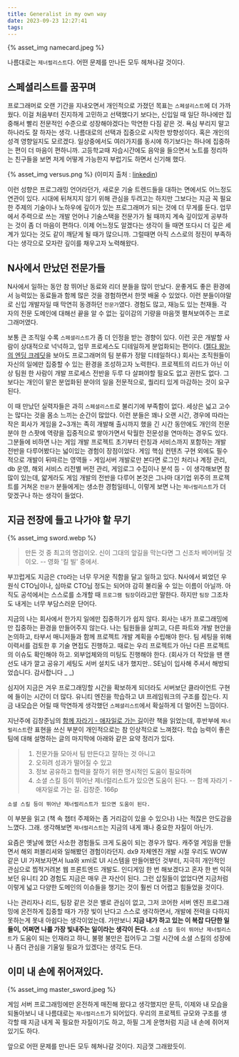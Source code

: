 ```yaml
---
title: Generalist in my own way
date: 2023-09-23 12:27:41
tags:
---
```


{% asset_img namecard.jpeg %}

나름대로는 `제너럴리스트`다.
어떤 문제를 만나든 모두 헤쳐나갈 것이다.

<!--more-->

## 스페셜리스트를 꿈꾸며

프로그래머로 오랜 기간을 지내오면서 개인적으로 가졌던 목표는 `스페셜리스트`에 더 가까웠다. 이걸 처음부터 진지하게 고민하고 선택했다기 보다는, 신입일 때 일단 하나에만 집중해서 빨리 전문적인 수준으로 성장해야겠다는 막연한 다짐 같은 것. 욕심 부리지 말고 하나라도 잘 하자는 생각. 나름대로의 선택과 집중으로 시작한 방향성이다.
혹은 개인의 성격 영향일지도 모르겠다. 일상중에서도 여러가지를 동시에 하기보다는 하나에 집중하는 편이 더 마음이 편하니까. 고등학교때 자습시간에도 음악을 들으면서 노트를 정리하는 친구들을 보면 저게 어떻게 가능한지 부럽기도 하면서 신기해 했다.

{% asset_img versus.png %}
(이미지 출처 : [linkedin](https://www.linkedin.com/pulse/who-succeeds-todays-job-market-generalist-vs-thiyagarajan-govindasamy))

이런 성향은 프로그래밍 언어라던가, 새로운 기술 트렌드들을 대하는 면에서도 어느정도 연관이 있다. 시대에 뒤쳐지지 않기 위해 관심을 두려고는 하지만 그보다는 지금 꼭 필요한 주제의 기술이나 노하우에 깊이가 있는 프로그래머가 되는 것에 더 무게를 둔다. 업무에서 주력으로 쓰는 개발 언어나 기술스택을 전문가가 될 때까지 계속 깊이있게 공부하는 것이 좀 더 마음이 편하다. 이제 어느정도 알겠다는 생각이 들 때면 또다시 더 깊은 세계가 있다는 것도 같이 깨닫게 될 때가 많으니까. 그럴때면 아직 스스로의 정진이 부족하다는 생각으로 모자란 깊이를 채우고자 노력해왔다.

## N사에서 만났던 전문가들

N사에서 일하는 동안 참 뛰어난 동료와 리더 분들을 많이 만났다. 운좋게도 좋은 환경에서 능력있는 동료들과 함께 많은 것을 경험하면서 한껏 배울 수 있었다.
이런 분들이야말로 신입 개발자일 때 막연히 동경하던 `전문가`였다. 경험도 많고, 재능도 있는 천재들. 각자의 전문 도메인에 대해선 끝을 알 수 없는 깊이감의 기량을 마음껏 펼쳐보여주는 프로그래머였다.

보통 큰 조직일 수록 `스페셜리스트`가 좀 더 인정을 받는 경향이 있다. 이런 곳은 개발할 사람이 상대적으로 넉넉하고, 업무 프로세스도 디테일하게 분업화되는 편이다. ([젤다 왕눈의 엔딩 크레딧](https://www.youtube.com/watch?v=8M3hmBXpuHo)을 보아도 프로그래머의 팀 분류가 정말 디테일하다.) 회사는 조직원들이 자신의 일에만 집중할 수 있는 환경을 조성하고자 노력한다. 프로젝트의 리드가 아닌 이상 팀원 한 사람이 개발 프로세스 전반을 두루 다 살펴야할 필요도 없고 권한도 없다. 그보다는 개인이 맡은 분업화된 분야의 일을 전문적으로, 퀄리티 있게 마감하는 것이 요구된다.

이 때 만났던 실력자들은 과히 `스페셜리스트`로 불리기에 부족함이 없다. 세상은 넓고 고수는 많다는 것을 몸소 느끼는 순간이 많았다. 이런 분들은 꽤나 오랜 시간, 경우에 따라는 작은 회사가 게임을 2~3개는 족히 개발해 출시까지 했을 긴 시간 동안에도 개인의 전문분야 한 스팟에 역량을 집중적으로 쌓아가면서 탁월한 전문성을 연마하는 경우도 있다. 
그분들에 비하면 나는 게임 개발 프로젝트 초기부터 런칭과 서비스까지 포함하는 개발 전반을 다루어봤다는 넓이있는 경험이 장점이었다. 게임 핵심 컨텐츠 구현 외에도 필수적으로 개발이 뒤따르는 영역들 - 게임서버 개발로만 본다면 로그인 처리나 계정 관리, db 운영, 해외 서비스 리전별 버전 관리, 게임로그 수집이나 분석 등 - 이 생각해보면 참 많이 있는데, 얇게라도 게임 개발의 전반을 다루어 본것은 그나마 대기업 위주의 프로젝트를 거쳐온 `전문가` 분들에게는 생소한 경험일테니, 이렇게 보면 나는 `제너럴리스트`가 더 맞겠구나 하는 생각이 들었다.

## 지금 전장에 들고 나가야 할 무기

{% asset_img sword.webp %}

> 만든 것 중 최고의 명검이오. 
> 신이 그대의 앞길을 막는다면
> 그 신조차 베어버릴 것이오.
>  -- 영화 '킬 빌' 중에서.

부끄럽게도 지금은 `CTO`라는 너무 무거운 직함을 달고 일하고 있다. N사에서 뵈었던 우원식 CTO님이나, 심마로 CTO님 정도는 되어야 감히 불리울 수 있는 이름이 아닐까. 아직도 공석에서는 스스로를 소개할 때 `프로그램 팀장`이라고만 말한다. 하지만 `팀장` 그조차도 내게는 너무 부담스러운 단어다. 

지금의 나는 회사에서 한가지 일에만 집중하기가 쉽지 않다. 회사는 내가 프로그래밍에만 집중하는 환경을 만들어주지 않는다. 나는 팀원들을 살피고, 다른 파트와 개발 현안을 논의하고, 타부서 매니저들과 함께 프로젝트 개발 계획을 수립해야 한다. 팀 세팅을 위해 이력서를 검토한 후 기술 면접도 진행하고. 때로는 우리 프로젝트가 아닌 다른 프로젝트의 이슈도 확인해야 하고. 외부업체와의 미팅도 진행해야 한다. (회사가 더 작았을 땐 랜선도 내가 깔고 공유기 세팅도 서버 설치도 내가 했지만.. SE님이 입사해 주셔서 해방되었습니다. 감사합니다 _ _)

심지어 지금은 겨우 프로그래밍할 시간을 확보하게 되더라도 서버보단 클라이언트 구현에 들이는 시간이 더 많다. 유니티 엔진을 학습하고 UI 프레임워크의 구조를 잡는다. 지금 내모습은 어릴 때 막연하게 생각했던 `스페셜리스트`에서 확실하게 더 멀어진 느낌이다.

지난주에 김창준님의 [함께 자라기 - 애자일로 가는 길](https://www.yes24.com/Product/Goods/67350256)이란 책을 읽었는데, 후반부에 `제너럴리스트`란 표현을 쓰신 부분이 개인적으로는 참 인상적으로 느껴졌다. 학습 능력이 좋은 팀에 대해 설명하는 글의 마지막에 아래와 같은 요약 정리가 있다.

> 1. 전문가들 모아서 팀 만든다고 잘하는 것 아니고
> 2. 오히려 성과가 떨어질 수 있고
> 3. 정보 공유하고 협력을 잘하기 위한 명시적인 도움이 필요하며
> 4. 소셜 스킬 등이 뛰어난 제너럴리스트가 있으면 도움이 된다. 
> -- 함께 자라기 - 애자일로 가는 길. 김창준. 166p

`소셜 스킬 등이 뛰어난 제너럴리스트가 있으면 도움이 된다.`

이 부분을 읽고 (책 속 챕터 주제와는 좀 거리감이 있을 수 있으나) 나는 적잖은 안도감을 느꼈다. 
그래. 생각해보면 `제너럴리스트`는 지금의 내게 꽤나 중요한 자질이 아닌가. 

요즘은 옛날에 했던 사소한 경험들도 크게 도움이 되는 경우가 많다. 캐주얼 게임을 만들면서 해외 퍼블리셔와 일해봤던 경험이라던지. dx9 자체엔진 개발 시절 우리도 WOW같은 UI 가져보자면서 lua와 xml로 UI 시스템을 만들어봤던 것부터, 지극히 개인적인 관심으로 찝적거려본 웹 프론트엔드 개발도. 인디게임 한 번 해보겠다고 혼자 한 번 익혀보던 유니티 2D 경험도 지금은 매우 큰 자산이 된다. 그런 삽질들이 없었다면 지금처럼 이렇게 넓고 다양한 도메인의 이슈들을 챙기는 것이 훨씬 더 어렵고 힘들었을 것이다.

나는 관리자나 리드, 팀장 같은 것은 별로 관심이 없고, 그저 코어한 서버 엔진 프로그래밍에 온전하게 집중할 때가 가장 빛이 난다고 스스로 생각하면서, 개발에 전력을 다하지 못하는게 못내 아쉽다는 생각이었는데. 가만보니 **지금 내가 하고 있는 이 복잡 다단한 일들이, 어쩌면 나를 가장 빛내주는 일이라는 생각이 든다.** `소셜 스킬 등이 뛰어난 제너럴리스트`가 도움이 되는 인재라고 하니, 불평 불만은 접어두고 그럴 시간에 소셜 스킬의 성장에나 좀더 관심을 기울일 필요가 있겠다는 생각도 든다. 

## 이미 내 손에 쥐어져있다.

{% asset_img master_sword.jpeg %}

게임 서버 프로그래밍에만 온전하게 매진해 왔다고 생각했지만 문득, 이제와 내 모습을 되돌아보니 내 나름대로는 `제너럴리스트`가 되어있다. 우리의 프로젝트 규모와 구조를 생각할 때 지금 내게 꼭 필요한 자질이기도 하고, 하필 그게 운명처럼 지금 내 손에 쥐어져 있기도 하다.

앞으로 어떤 문제를 만나든 모두 헤쳐나갈 것이다.
지금껏 그래왔듯이.